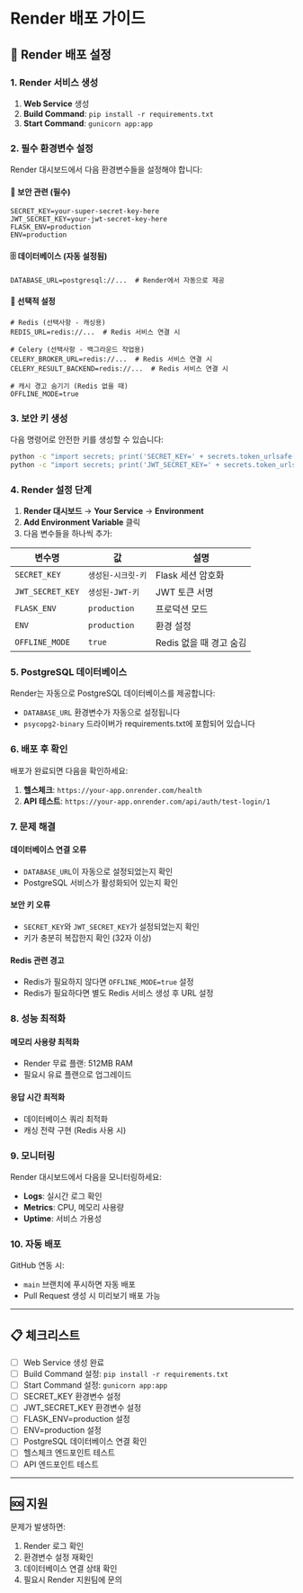 # Render 배포 가이드

## 🚀 Render 배포 설정

### 1. Render 서비스 생성

1. **Web Service** 생성
2. **Build Command**: `pip install -r requirements.txt`
3. **Start Command**: `gunicorn app:app`

### 2. 필수 환경변수 설정

Render 대시보드에서 다음 환경변수들을 설정해야 합니다:

#### 🔐 보안 관련 (필수)
```env
SECRET_KEY=your-super-secret-key-here
JWT_SECRET_KEY=your-jwt-secret-key-here
FLASK_ENV=production
ENV=production
```

#### 🗄️ 데이터베이스 (자동 설정됨)
```env
DATABASE_URL=postgresql://...  # Render에서 자동으로 제공
```

#### 🔧 선택적 설정
```env
# Redis (선택사항 - 캐싱용)
REDIS_URL=redis://...  # Redis 서비스 연결 시

# Celery (선택사항 - 백그라운드 작업용)
CELERY_BROKER_URL=redis://...  # Redis 서비스 연결 시
CELERY_RESULT_BACKEND=redis://...  # Redis 서비스 연결 시

# 캐시 경고 숨기기 (Redis 없을 때)
OFFLINE_MODE=true
```

### 3. 보안 키 생성

다음 명령어로 안전한 키를 생성할 수 있습니다:

```bash
python -c "import secrets; print('SECRET_KEY=' + secrets.token_urlsafe(32))"
python -c "import secrets; print('JWT_SECRET_KEY=' + secrets.token_urlsafe(32))"
```

### 4. Render 설정 단계

1. **Render 대시보드** → **Your Service** → **Environment**
2. **Add Environment Variable** 클릭
3. 다음 변수들을 하나씩 추가:

| 변수명 | 값 | 설명 |
|--------|-----|------|
| `SECRET_KEY` | `생성된-시크릿-키` | Flask 세션 암호화 |
| `JWT_SECRET_KEY` | `생성된-JWT-키` | JWT 토큰 서명 |
| `FLASK_ENV` | `production` | 프로덕션 모드 |
| `ENV` | `production` | 환경 설정 |
| `OFFLINE_MODE` | `true` | Redis 없을 때 경고 숨김 |

### 5. PostgreSQL 데이터베이스

Render는 자동으로 PostgreSQL 데이터베이스를 제공합니다:
- `DATABASE_URL` 환경변수가 자동으로 설정됩니다
- `psycopg2-binary` 드라이버가 requirements.txt에 포함되어 있습니다

### 6. 배포 후 확인

배포가 완료되면 다음을 확인하세요:

1. **헬스체크**: `https://your-app.onrender.com/health`
2. **API 테스트**: `https://your-app.onrender.com/api/auth/test-login/1`

### 7. 문제 해결

#### 데이터베이스 연결 오류
- `DATABASE_URL`이 자동으로 설정되었는지 확인
- PostgreSQL 서비스가 활성화되어 있는지 확인

#### 보안 키 오류
- `SECRET_KEY`와 `JWT_SECRET_KEY`가 설정되었는지 확인
- 키가 충분히 복잡한지 확인 (32자 이상)

#### Redis 관련 경고
- Redis가 필요하지 않다면 `OFFLINE_MODE=true` 설정
- Redis가 필요하다면 별도 Redis 서비스 생성 후 URL 설정

### 8. 성능 최적화

#### 메모리 사용량 최적화
- Render 무료 플랜: 512MB RAM
- 필요시 유료 플랜으로 업그레이드

#### 응답 시간 최적화
- 데이터베이스 쿼리 최적화
- 캐싱 전략 구현 (Redis 사용 시)

### 9. 모니터링

Render 대시보드에서 다음을 모니터링하세요:
- **Logs**: 실시간 로그 확인
- **Metrics**: CPU, 메모리 사용량
- **Uptime**: 서비스 가용성

### 10. 자동 배포

GitHub 연동 시:
- `main` 브랜치에 푸시하면 자동 배포
- Pull Request 생성 시 미리보기 배포 가능

---

## 📋 체크리스트

- [ ] Web Service 생성 완료
- [ ] Build Command 설정: `pip install -r requirements.txt`
- [ ] Start Command 설정: `gunicorn app:app`
- [ ] SECRET_KEY 환경변수 설정
- [ ] JWT_SECRET_KEY 환경변수 설정
- [ ] FLASK_ENV=production 설정
- [ ] ENV=production 설정
- [ ] PostgreSQL 데이터베이스 연결 확인
- [ ] 헬스체크 엔드포인트 테스트
- [ ] API 엔드포인트 테스트

---

## 🆘 지원

문제가 발생하면:
1. Render 로그 확인
2. 환경변수 설정 재확인
3. 데이터베이스 연결 상태 확인
4. 필요시 Render 지원팀에 문의
